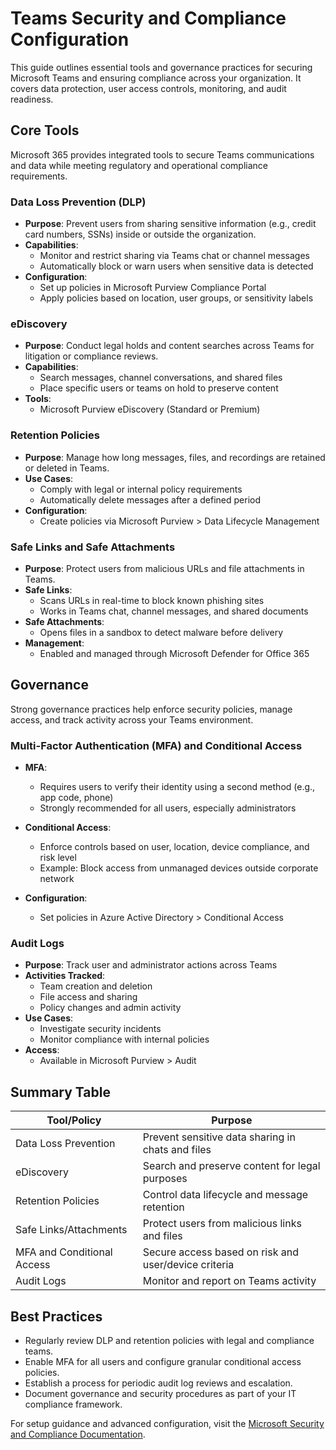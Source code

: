 # Teams Security and Compliance Configuration

This guide outlines essential tools and governance practices for securing Microsoft Teams and ensuring compliance across your organization. It covers data protection, user access controls, monitoring, and audit readiness.

## Core Tools

Microsoft 365 provides integrated tools to secure Teams communications and data while meeting regulatory and operational compliance requirements.

### Data Loss Prevention (DLP)

- **Purpose**: Prevent users from sharing sensitive information (e.g., credit card numbers, SSNs) inside or outside the organization.
- **Capabilities**:
  - Monitor and restrict sharing via Teams chat or channel messages
  - Automatically block or warn users when sensitive data is detected
- **Configuration**:
  - Set up policies in Microsoft Purview Compliance Portal
  - Apply policies based on location, user groups, or sensitivity labels

### eDiscovery

- **Purpose**: Conduct legal holds and content searches across Teams for litigation or compliance reviews.
- **Capabilities**:
  - Search messages, channel conversations, and shared files
  - Place specific users or teams on hold to preserve content
- **Tools**:
  - Microsoft Purview eDiscovery (Standard or Premium)

### Retention Policies

- **Purpose**: Manage how long messages, files, and recordings are retained or deleted in Teams.
- **Use Cases**:
  - Comply with legal or internal policy requirements
  - Automatically delete messages after a defined period
- **Configuration**:
  - Create policies via Microsoft Purview > Data Lifecycle Management

### Safe Links and Safe Attachments

- **Purpose**: Protect users from malicious URLs and file attachments in Teams.
- **Safe Links**:
  - Scans URLs in real-time to block known phishing sites
  - Works in Teams chat, channel messages, and shared documents
- **Safe Attachments**:
  - Opens files in a sandbox to detect malware before delivery
- **Management**:
  - Enabled and managed through Microsoft Defender for Office 365

## Governance

Strong governance practices help enforce security policies, manage access, and track activity across your Teams environment.

### Multi-Factor Authentication (MFA) and Conditional Access

- **MFA**:
  - Requires users to verify their identity using a second method (e.g., app code, phone)
  - Strongly recommended for all users, especially administrators

- **Conditional Access**:
  - Enforce controls based on user, location, device compliance, and risk level
  - Example: Block access from unmanaged devices outside corporate network

- **Configuration**:
  - Set policies in Azure Active Directory > Conditional Access

### Audit Logs

- **Purpose**: Track user and administrator actions across Teams
- **Activities Tracked**:
  - Team creation and deletion
  - File access and sharing
  - Policy changes and admin activity
- **Use Cases**:
  - Investigate security incidents
  - Monitor compliance with internal policies
- **Access**:
  - Available in Microsoft Purview > Audit

## Summary Table

| Tool/Policy              | Purpose                                              |
|--------------------------|------------------------------------------------------|
| Data Loss Prevention     | Prevent sensitive data sharing in chats and files    |
| eDiscovery               | Search and preserve content for legal purposes       |
| Retention Policies       | Control data lifecycle and message retention         |
| Safe Links/Attachments   | Protect users from malicious links and files         |
| MFA and Conditional Access | Secure access based on risk and user/device criteria |
| Audit Logs               | Monitor and report on Teams activity                 |

## Best Practices

- Regularly review DLP and retention policies with legal and compliance teams.
- Enable MFA for all users and configure granular conditional access policies.
- Establish a process for periodic audit log reviews and escalation.
- Document governance and security procedures as part of your IT compliance framework.

For setup guidance and advanced configuration, visit the [Microsoft Security and Compliance Documentation](https://learn.microsoft.com/en-us/microsoftteams/security-compliance-overview).
